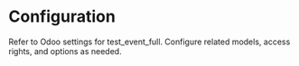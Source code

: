 # Configuration

Refer to Odoo settings for test_event_full. Configure related models, access rights, and options as needed.
